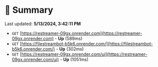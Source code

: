 # 📖 Summary
Last updated: **5/13/2024, 3:42:11 PM**

- `GET` [https://restreamer-09gx.onrender.com](https://restreamer-09gx.onrender.com) - **Up** (589ms)
- `GET` [https://filestreambot-b5k6.onrender.com/](https://filestreambot-b5k6.onrender.com/) - **Up** (302ms)
- `GET` [https://restreamer-09gx.onrender.com/ui](https://restreamer-09gx.onrender.com/ui) - **Up** (1051ms)
